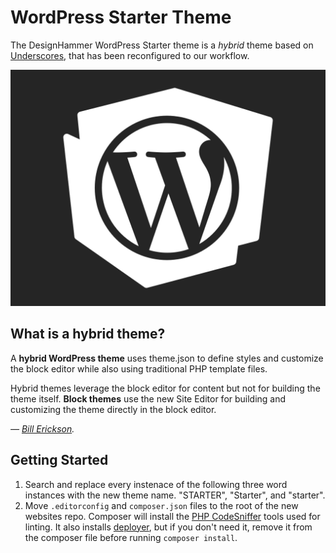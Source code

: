 # WordPress Starter Theme

The DesignHammer WordPress Starter theme is a _hybrid_ theme based on [Underscores](https://underscores.me/), that has been reconfigured to our workflow.

![DesignHammer WordPress Theme](STARTER/screenshot.png)


## What is a hybrid theme?

A **hybrid WordPress theme** uses theme.json to define styles and customize the block editor while also using traditional PHP template files.

Hybrid themes leverage the block editor for content but not for building the theme itself. **Block themes** use the new Site Editor for building and customizing the theme directly in the block editor.

_— [Bill Erickson](https://www.billerickson.net/)._


## Getting Started

1. Search and replace every instenace of the following three word instances with the new theme name. "STARTER", "Starter", and "starter".
2. Move `.editorconfig` and `composer.json` files to the root of the new websites repo. Composer will install the [PHP CodeSniffer](https://github.com/PHPCSStandards/PHP_CodeSniffer/) tools used for linting. It also installs [deployer](https://deployer.org/), but if you don't need it, remove it from the composer file before running `composer install`.
